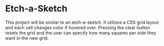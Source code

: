 # Etch-a-Sketch
This project will be similar to an etch-a-sketch. It utilizes a CSS grid layout and each cell changes color if hovered over. Pressing the clear button resets the grid and the user can specify how many squares per side they want in the new grid.
